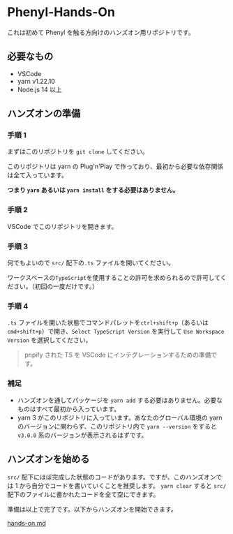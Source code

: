 # Phenyl-Hands-On

これは初めて Phenyl を触る方向けのハンズオン用リポジトリです。

## 必要なもの

- VSCode
- yarn v1.22.10
- Node.js 14 以上

## ハンズオンの準備

### 手順 1

まずはこのリポジトリを `git clone` してください。

このリポジトリは yarn の Plug'n'Play で作っており、最初から必要な依存関係は全て入っています。

**つまり `yarn` あるいは `yarn install` をする必要はありません。**

### 手順 2

VSCode でこのリポジトリを開きます。

### 手順 3

何でもよいので `src/` 配下の`.ts` ファイルを開いてください。

ワークスペースの`TypeScript`を使用することの許可を求められるので許可してください。（初回の一度だけです。）

### 手順 4

`.ts` ファイルを開いた状態でコマンドパレットを`ctrl+shift+p`（あるいは`cmd+shift+p`）で開き、`Select TypeScript Version` を実行して `Use Workspace Version` を選択してください。

> pnpify された TS を VSCode にインテグレーションするための準備です。

### 補足

- ハンズオンを通してパッケージを `yarn add` する必要はありません。必要なものはすべて最初から入っています。
- yarn 3 がこのリポジトリに入っています。あなたのグローバル環境の yarn のバージョンに関わらず、このリポジトリ内で `yarn --version` をすると `v3.0.0` 系のバージョンが表示されるはずです。

## ハンズオンを始める

`src/` 配下にほぼ完成した状態のコードがあります。ですが、このハンズオンでは 1 から自分でコードを書いていくことを推奨します。 `yarn clear` すると `src/` 配下のファイルに書かれたコードを全て空にできます。

準備は以上で完了です。以下からハンズオンを開始できます。

[hands-on.md](hands-on.md)
